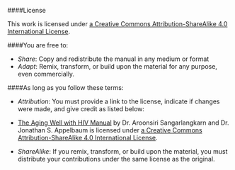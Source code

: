 ####License

This work is licensed under [a Creative Commons Attribution-ShareAlike 4.0 International License](http://creativecommons.org/licenses/by-sa/4.0/).

####You are free to:

- *Share*: Copy and redistribute the manual in any medium or format
- *Adapt*: Remix, transform, or build upon the material for any purpose, even commercially.

####As long as you follow these terms:

- *Attribution*: You must provide a link to the license, indicate if changes were made, and give credit as listed below:

- [The Aging Well with HIV Manual](http://junehowell.github.io/aging-well-with-hiv-manual/) by Dr. Aroonsiri Sangarlangkarn and Dr. Jonathan S. Appelbaum is licensed under [a Creative Commons Attribution-ShareAlike 4.0 International License](http://creativecommons.org/licenses/by-sa/4.0/).

- *ShareAlike*: If you remix, transform, or build upon the material, you must distribute your contributions under the same license as the original. 
